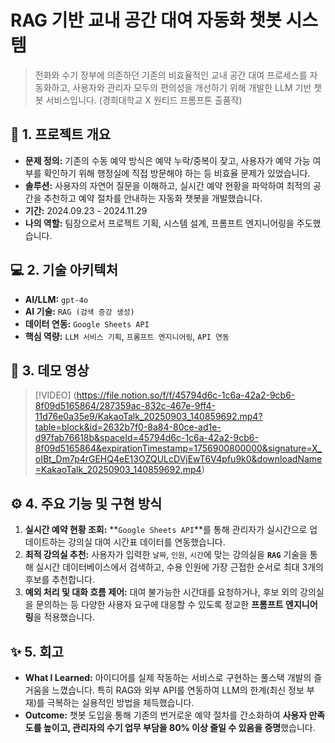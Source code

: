 # RAG 기반 교내 공간 대여 자동화 챗봇 시스템

> 전화와 수기 장부에 의존하던 기존의 비효율적인 교내 공간 대여 프로세스를 자동화하고, 사용자와 관리자 모두의 편의성을 개선하기 위해 개발한 LLM 기반 챗봇 서비스입니다. (경희대학교 X 원티드 프롬프톤 출품작)


## 📌 1. 프로젝트 개요

-   **문제 정의:** 기존의 수동 예약 방식은 예약 누락/중복이 잦고, 사용자가 예약 가능 여부를 확인하기 위해 행정실에 직접 방문해야 하는 등 비효율 문제가 있었습니다.
-   **솔루션:** 사용자의 자연어 질문을 이해하고, 실시간 예약 현황을 파악하여 최적의 공간을 추천하고 예약 절차를 안내하는 자동화 챗봇을 개발했습니다.
-   **기간:** 2024.09.23 - 2024.11.29
-   **나의 역할:** 팀장으로서 프로젝트 기획, 시스템 설계, 프롬프트 엔지니어링을 주도했습니다.


## 💻 2. 기술 아키텍처

-   **AI/LLM:** `gpt-4o`
-   **AI 기술:** `RAG (검색 증강 생성)`
-   **데이터 연동:** `Google Sheets API`
-   **핵심 역량:** `LLM 서비스 기획`, `프롬프트 엔지니어링`, `API 연동`


## 🚀 3. 데모 영상

> [!VIDEO]
> (https://file.notion.so/f/f/45794d6c-1c6a-42a2-9cb6-8f09d5165864/287359ac-832c-467e-9ff4-11d76e0a35e9/KakaoTalk_20250903_140859692.mp4?table=block&id=2632b7f0-8a84-80ce-ad1e-d97fab76618b&spaceId=45794d6c-1c6a-42a2-9cb6-8f09d5165864&expirationTimestamp=1756900800000&signature=X_oIBt_Dm7p4rGEHQ4eE13OZQULcDVjEwT6V4pfu9k0&downloadName=KakaoTalk_20250903_140859692.mp4)

## ⚙️ 4. 주요 기능 및 구현 방식

1.  **실시간 예약 현황 조회:** **`Google Sheets API`**를 통해 관리자가 실시간으로 업데이트하는 강의실 대여 시간표 데이터를 연동했습니다.
2.  **최적 강의실 추천:** 사용자가 입력한 `날짜`, `인원`, `시간`에 맞는 강의실을 **`RAG`** 기술을 통해 실시간 데이터베이스에서 검색하고, 수용 인원에 가장 근접한 순서로 최대 3개의 후보를 추천합니다.
3.  **예외 처리 및 대화 흐름 제어:** 대여 불가능한 시간대를 요청하거나, 후보 외의 강의실을 문의하는 등 다양한 사용자 요구에 대응할 수 있도록 정교한 **프롬프트 엔지니어링**을 적용했습니다.


## ✨ 5. 회고

-   **What I Learned:** 아이디어를 실제 작동하는 서비스로 구현하는 풀스택 개발의 즐거움을 느꼈습니다. 특히 RAG와 외부 API를 연동하여 LLM의 한계(최신 정보 부재)를 극복하는 실용적인 방법을 체득했습니다.
-   **Outcome:** 챗봇 도입을 통해 기존의 번거로운 예약 절차를 간소화하여 **사용자 만족도를 높이고, 관리자의 수기 업무 부담을 80% 이상 줄일 수 있음을 증명**했습니다.
